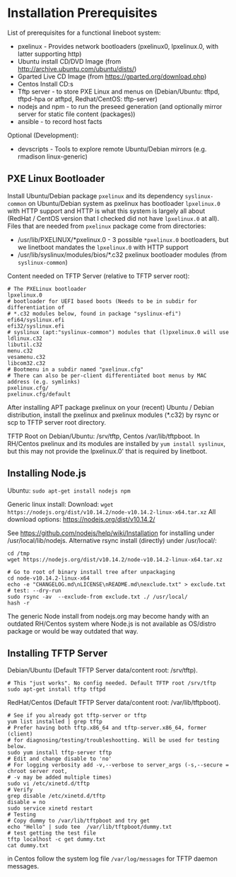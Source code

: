 # Installation Prerequisites

List of prerequisites for a functional lineboot system:

- pxelinux - Provides network bootloaders (pxelinux0, lpxelinux.0, with latter supporting http)
- Ubuntu install CD/DVD Image (from http://archive.ubuntu.com/ubuntu/dists/)
- Gparted Live CD Image (from https://gparted.org/download.php)
- Centos Install CD:s 
- Tftp server - to store PXE Linux and menus on (Debian/Ubuntu: tftpd, tftpd-hpa or atftpd, Redhat/CentOS: tftp-server)
- nodejs and npm - to run the preseed generation (and optionally mirror server for static file content (packages))
- ansible - to record host facts

Optional (Development):
- devscripts - Tools to explore remote Ubuntu/Debian mirrors (e.g. rmadison linux-generic)

## PXE Linux Bootloader

Install Ubuntu/Debian package `pxelinux` and its dependency `syslinux-common` on Ubuntu/Debian system as pxelinux has bootloader `lpxelinux.0` with HTTP support and HTTP is what this system is largely all about (RedHat / CentOS version that I checked did not have `lpxelinux.0` at all).
Files that are needed from `pxelinux` package come from directories:
- /usr/lib/PXELINUX/*pxelinux.0 - 3 possible `*pxelinux.0` bootloaders, but we linetboot mandates the `lpxelinux.0` with HTTP support
- /usr/lib/syslinux/modules/bios/*.c32 pxelinux bootloader modules (from `syslinux-common`)

Content needed on TFTP Server (relative to TFTP server root):

    # The PXELinux bootloader
    lpxelinux.0
    # bootloader for UEFI based boots (Needs to be in subdir for differentiation of
    # *.c32 modules below, found in package "syslinux-efi")
    efi64/syslinux.efi
    efi32/syslinux.efi
    # syslinux (apt:"syslinux-common") modules that (l)pxelinux.0 will use
    ldlinux.c32
    libutil.c32
    menu.c32
    vesamenu.c32
    libcom32.c32
    # Bootmenu in a subdir named "pxelinux.cfg"
    # There can also be per-client differentiated boot menus by MAC address (e.g. symlinks)
    pxelinux.cfg/
    pxelinux.cfg/default

After installing APT package pxelinux on your (recent) Ubuntu / Debian distribution, install the pxelinux and pxelinux modules (*.c32) by rsync or scp to TFTP server root directory.
  
TFTP Root on Debian/Ubuntu: /srv/tftp, Centos /var/lib/tftpboot.
In RH/Centos pxelinux and its modules are installed by `yum install syslinux`, but this may not provide the lpxelinux.0' that is required by linetboot.
 
## Installing Node.js

Ubuntu: `sudo apt-get install nodejs npm`

Generic linux install: Download: `wget https://nodejs.org/dist/v10.14.2/node-v10.14.2-linux-x64.tar.xz`
All download options: https://nodejs.org/dist/v10.14.2/

See https://github.com/nodejs/help/wiki/Installation for installing under /usr/local/lib/nodejs.
Alternative rsync install (directly) under /usr/local/:

    cd /tmp
    wget https://nodejs.org/dist/v10.14.2/node-v10.14.2-linux-x64.tar.xz
    
    # Go to root of binary install tree after unpackaging
    cd node-v10.14.2-linux-x64
    echo -e "CHANGELOG.md\nLICENSE\nREADME.md\nexclude.txt" > exclude.txt
    # test: --dry-run
    sudo rsync -av  --exclude-from exclude.txt ./ /usr/local/
    hash -r

The generic Node install from nodejs.org may become handy with an outdated RH/Centos system where Node.js is not available as OS/distro package or would be way outdated that way.

## Installing TFTP Server

Debian/Ubuntu (Default TFTP Server data/content root: /srv/tftp).

    # This "just works". No config needed. Default TFTP root /srv/tftp
    sudo apt-get install tftp tftpd

RedHat/Centos (Default TFTP Server data/content root: /var/lib/tftpboot).

    # See if you already got tftp-server or tftp
    yum list installed | grep tftp
    # Prefer having both tftp.x86_64 and tftp-server.x86_64, former (client)
    # for diagnosing/testing/troubleshootting. Will be used for testing below.
    sudo yum install tftp-server tftp
    # Edit and change disable to 'no'
    # For logging verbosity add -v,--verbose to server_args (-s,--secure = chroot server root,
    # -v may be added multiple times)
    sudo vi /etc/xinetd.d/tftp
    # Verify
    grep disable /etc/xinetd.d/tftp
    disable = no
    sudo service xinetd restart
    # Testing
    # Copy dummy to /var/lib/tftpboot and try get
    echo "Hello" | sudo tee  /var/lib/tftpboot/dummy.txt
    # test getting the test file
    tftp localhost -c get dummy.txt
    cat dummy.txt

in Centos follow the system log file `/var/log/messages` for TFTP daemon messages.

